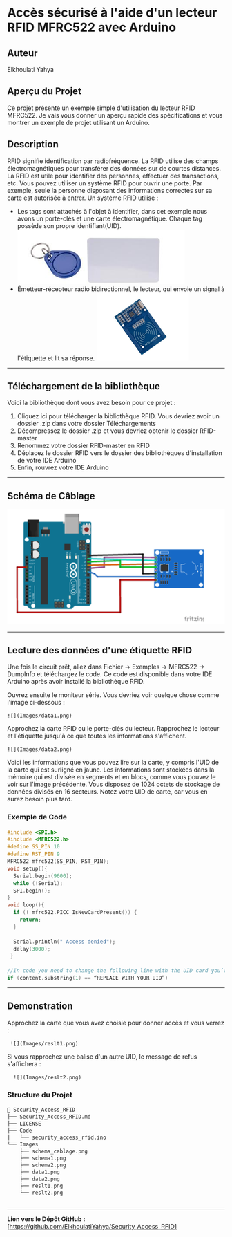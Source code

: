 # Accès sécurisé à l'aide d'un lecteur RFID MFRC522 avec Arduino

## Auteur
Elkhoulati Yahya

## Aperçu du Projet

Ce projet présente un exemple simple d'utilisation du lecteur RFID MFRC522. Je vais vous donner
un aperçu rapide des spécifications et vous montrer un exemple de projet utilisant un
Arduino.

## Description

RFID signifie identification par radiofréquence. La RFID utilise des champs électromagnétiques pour
transférer des données sur de courtes distances. La RFID est utile pour identifier des personnes, effectuer des
transactions, etc.
Vous pouvez utiliser un système RFID pour ouvrir une porte. Par exemple, seule la personne disposant des
informations correctes sur sa carte est autorisée à entrer. Un système RFID utilise :
- Les tags sont attachés à l'objet à identifier, dans cet exemple nous avons un porte-clés et une carte électromagnétique. Chaque tag possède son propre identifiant(UID).
    ![Tags](Images/schema1.png)
- Émetteur-récepteur radio bidirectionnel, le lecteur, qui envoie un signal à l'étiquette et lit sa réponse.
    ![two-way radio transmitter-receiver](Images/schema2.png)

---

## Téléchargement de la bibliothèque
Voici la bibliothèque dont vous avez besoin pour ce projet :
1. Cliquez ici pour télécharger la bibliothèque RFID. Vous devriez avoir un dossier .zip dans votre dossier Téléchargements
2. Décompressez le dossier .zip et vous devriez obtenir le dossier RFID-master
3. Renommez votre dossier RFID-master en RFID
4. Déplacez le dossier RFID vers le dossier des bibliothèques d'installation de votre IDE Arduino
5. Enfin, rouvrez votre IDE Arduino

---

## Schéma de Câblage

![Schéma de câblage](Images/schema_cablage.png)

---

## Lecture des données d'une étiquette RFID

Une fois le circuit prêt, allez dans Fichier -> Exemples -> MFRC522 -> DumpInfo et
téléchargez le code. Ce code est disponible dans votre IDE Arduino après avoir installé la bibliothèque RFID.

Ouvrez ensuite le moniteur série. Vous devriez voir quelque chose comme l'image ci-dessous :

    ![](Images/data1.png)
    
Approchez la carte RFID ou le porte-clés du lecteur. Rapprochez le lecteur et l'étiquette
jusqu'à ce que toutes les informations s'affichent.
    
    ![](Images/data2.png)
    
    
Voici les informations que vous pouvez lire sur la carte, y compris l'UID de la carte qui
est surligné en jaune. Les informations sont stockées dans la mémoire qui est divisée en
segments et en blocs, comme vous pouvez le voir sur l'image précédente.
Vous disposez de 1024 octets de stockage de données divisés en 16 secteurs. Notez votre
UID de carte, car vous en aurez besoin plus tard.

### Exemple de Code

```cpp
#include <SPI.h>
#include <MFRC522.h>
#define SS_PIN 10
#define RST_PIN 9
MFRC522 mfrc522(SS_PIN, RST_PIN);
void setup(){
  Serial.begin(9600);
  while (!Serial);
  SPI.begin();
}
void loop(){
  if (! mfrc522.PICC_IsNewCardPresent()) {
    return;
  }
  
  Serial.println(" Access denied");
  delay(3000);
 }
 
//In code you need to change the following line with the UID card you’ve found previously.
if (content.substring(1) == “REPLACE WITH YOUR UID”)

```

---

## Demonstration

Approchez la carte que vous avez choisie pour donner accès et vous verrez :

     ![](Images/reslt1.png)
     
     
Si vous rapprochez une balise d'un autre UID, le message de refus s'affichera :
     
      ![](Images/reslt2.png)

### Structure du Projet

```
📂 Security_Access_RFID
├── Security_Access_RFID.md
├── LICENSE
├── Code
│   └── security_access_rfid.ino
└── Images
    ├── schema_cablage.png       
    ├── schema1.png        
    ├── schema2.png          
    ├── data1.png          
    ├── data2.png          
    ├── reslt1.png       
    └── reslt2.png         
        
```
---

**Lien vers le Dépôt GitHub :** [https://github.com/ElkhoulatiYahya/Security_Access_RFID]


